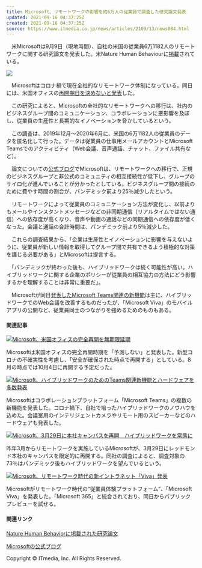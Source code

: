 ```yaml
---
title: Microsoft、リモートワークの影響を約6万人の従業員で調査した研究論文発表
updated: 2021-09-16 04:37:25Z
created: 2021-09-16 04:37:25Z
source: https://www.itmedia.co.jp/news/articles/2109/13/news084.html
---
```


　米Microsoftは9月9日（現地時間）、自社の米国の従業員6万1182人のリモートワークに関する研究論文を発表した。米Nature Human Behaviourに[掲載](https://www.nature.com/articles/s41562-021-01196-4)されている。

[![](https://image.itmedia.co.jp/news/articles/2109/13/yu_remoteworks.jpg)](https://image.itmedia.co.jp/l/im/news/articles/2109/13/l_yu_remoteworks.jpg)

　Microsoftはコロナ禍で現在全社的なリモートワーク体制になっている。同日には、米国オフィスの[再開期日を決めないと発表](https://www.itmedia.co.jp/news/articles/2109/10/news068.html)した。

　この研究によると、Microsoftの全社的なリモートワークへの移行は、社内のビジネスグループ間のコミュニケーション、コラボレーションに悪影響を及ぼし、従業員の生産性と長期的なイノベーションを脅かしているという。

　この調査は、2019年12月〜2020年6月に、米国の6万1182人の従業員のデータを匿名化して行った。データは従業員の仕事用メールアカウントとMicrosoft Teamsでのアクティビティ（Web会議、音声通話、チャット、ファイル共有など）。

　論文についての[公式ブログ](https://www.microsoft.com/en-us/research/publication/the-effects-of-remote-work-on-collaboration-among-information-workers/)でMicrosoftは、リモートワークへの移行で、正規のビジネスグループと非公式のコミュニティの相互接続性が低下し、グループのサイロ化が進んでいることが分かったとしている。ビジネスグループ間の接続のために費やす時間の割合が、パンデミック前より25％減少したという。

　リモートワークによって従業員のコミュニケーション方法が変化し、以前よりもメールやインスタントメッセージなどの非同期通信（リアルタイムではない通信）への依存度が高くなり、音声や動画の通話などの同期通信への依存度が低くなった。会議と通話の合計時間は、パンデミック前より5％減少した。

　これらの調査結果から、「企業は生産性とイノベーションに影響を与えないように、従業員が新しい情報を取得してグループ間で共有できるよう積極的な対策を講じる必要がある」とMicrosoftは提言する。

　「パンデミックが終わった後も、ハイブリッドワークは続く可能性が高い。ハイブリッドワークに関する企業のポリシーが従業員の相互協力の方法にどう影響するかを理解することは非常に重要だ」。

　Microsoftが同日[発表したMicrosoft Teams関連の新機能](https://www.itmedia.co.jp/news/articles/2109/10/news060.html)は主に、ハイブリッドワークでのWeb会議を改善するものだったが、「Microsoft Viva」のモバイルアプリの公開など、従業員同士のつながりを強めるためのものもある。

#### 関連記事

[![](https://image.itmedia.co.jp/news/articles/2109/10/news068.jpg)Microsoft、米国オフィスの完全再開を無期限延期](https://www.itmedia.co.jp/news/articles/2109/10/news068.html)

Microsoftは米国オフィスの完全再開時期を「予測しない」と発表した。新型コロナの不確実性を考慮し、「安全が確保された時点で再開する」としている。8月の時点では10月4日に再開する予定だった。

[![](https://image.itmedia.co.jp/news/articles/2109/10/news060.jpg)Microsoft、ハイブリッドワークのためのTeams関連新機能とハードウェアを多数発表](https://www.itmedia.co.jp/news/articles/2109/10/news060.html)

Microsoftはコラボレーションプラットフォーム「Microsoft Teams」の複数の新機能を発表した。コロナ禍下、自社で培ったハイブリッドワークのノウハウを込めた。会議室用のインテリジェントカメラやリモート用のスピーカーなどのハードウェアも発表した。

[![](https://image.itmedia.co.jp/news/articles/2103/23/news057.jpg)Microsoft、3月29日に本社キャンパスを再開　ハイブリッドワークを常態に](https://www.itmedia.co.jp/news/articles/2103/23/news057.html)

昨年3月からリモートワークを実施しているMicrosoftが、3月29日にレッドモンド本社のキャンパスを限定的に再開する。同社の調査によると、調査対象の73％はパンデミック後もハイブリッドワークを望んでいるという。

[![](https://image.itmedia.co.jp/news/articles/2102/05/news065.jpg)Microsoft、リモートワーク時代の新イントラネット「Viva」発表](https://www.itmedia.co.jp/news/articles/2102/05/news065.html)

Microsoftがリモートワーク時代の“従業員体験プラットフォーム”、「Microsoft Viva」を発表した。「Microsoft 365」と統合されており、同日からパブリックプレビューを試せる。

#### 関連リンク

[Nature Human Behaviorに掲載された研究論文](https://www.nature.com/articles/s41562-021-01196-4)

[Microsoftの公式ブログ](https://www.microsoft.com/en-us/research/publication/the-effects-of-remote-work-on-collaboration-among-information-workers/)

Copyright © ITmedia, Inc. All Rights Reserved.
